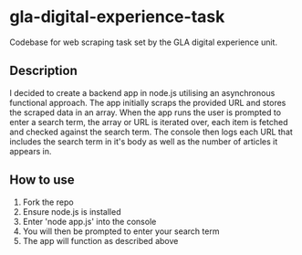 # gla-digital-experience-task

Codebase for web scraping task set by the GLA digital experience unit.

## Description

I decided to create a backend app in node.js utilising an asynchronous functional approach. The app initially scraps the provided URL and stores the scraped data in an array. When the app runs the user is prompted to enter a search term, the array or URL is iterated over, each item is fetched and checked against the search term. The console then logs each URL that includes the search term in it's body as well as the number of articles it appears in.

## How to use

1. Fork the repo
2. Ensure node.js is installed
3. Enter 'node app.js' into the console
4. You will then be prompted to enter your search term
5. The app will function as described above
